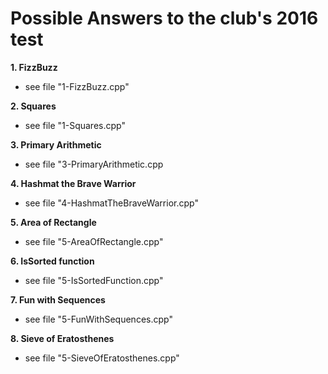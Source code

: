 # Possible Answers to the club's 2016 test

**1. FizzBuzz**
 - see file "1-FizzBuzz.cpp"

**2. Squares**
 - see file "1-Squares.cpp"

**3. Primary Arithmetic**
 - see file "3-PrimaryArithmetic.cpp

**4. Hashmat the Brave Warrior**
 - see file "4-HashmatTheBraveWarrior.cpp"
 
**5. Area of Rectangle**
 - see file "5-AreaOfRectangle.cpp"
 
**6. IsSorted function**
 - see file "5-IsSortedFunction.cpp"
 
**7. Fun with Sequences**
 - see file "5-FunWithSequences.cpp"
 
**8. Sieve of Eratosthenes**
 - see file "5-SieveOfEratosthenes.cpp"
